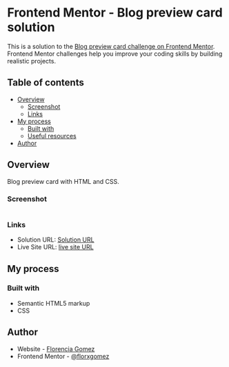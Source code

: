 # Frontend Mentor - Blog preview card solution

This is a solution to the [Blog preview card challenge on Frontend Mentor](https://www.frontendmentor.io/challenges/blog-preview-card-ckPaj01IcS). Frontend Mentor challenges help you improve your coding skills by building realistic projects.

## Table of contents

- [Overview](#overview)
  - [Screenshot](#screenshot)
  - [Links](#links)
- [My process](#my-process)
  - [Built with](#built-with)
  - [Useful resources](#useful-resources)
- [Author](#author)

## Overview

Blog preview card with HTML and CSS.

### Screenshot

![]()

### Links

- Solution URL: [Solution URL](https://github.com/florxgomez/blog-preview-card)
- Live Site URL: [live site URL]()

## My process

### Built with

- Semantic HTML5 markup
- CSS

## Author

- Website - [Florencia Gomez](https://florencia-gomez.netlify.app/)
- Frontend Mentor - [@florxgomez](https://www.frontendmentor.io/profile/florxgomez)
